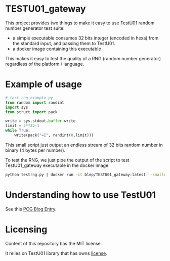 # TESTU01_gateway

This project provides two things to make it easy to use [TestU01](http://simul.iro.umontreal.ca/testu01/tu01.html) 
random number generator test suite:
- a simple executable consumes 32 bits integer (encoded in hexa) from the standard input, and passing them to TestU01.
- a docker image containing this executable

This makes it easy to test the quality of a RNG (random number generator) regardless of the platform / language.

# Example of usage

```python
# test_rng_example.py
from random import randint
import sys
from struct import pack

write = sys.stdout.buffer.write
limit = 2**32-1
while True:
    write(pack("=I", randint(0,limit)))
```

This small script just output an endless stream of 32 bits random number in binary (4 bytes per number).

To test the RNG, we just pipe the output of the script to test TestU01_gateway executable in the docker image:

```bash
python testrng.py | docker run -it blep/TESTU01_gateway:latest --smallcrunch
```

# Understanding how to use TestU01

See this [PCG Blog Entry](http://www.pcg-random.org/posts/pcg-passes-practrand.html).


# Licensing

Content of this repository has the MIT license.

It relies on TestU01 library that has owns [license](http://simul.iro.umontreal.ca/testu01/copyright.html).



